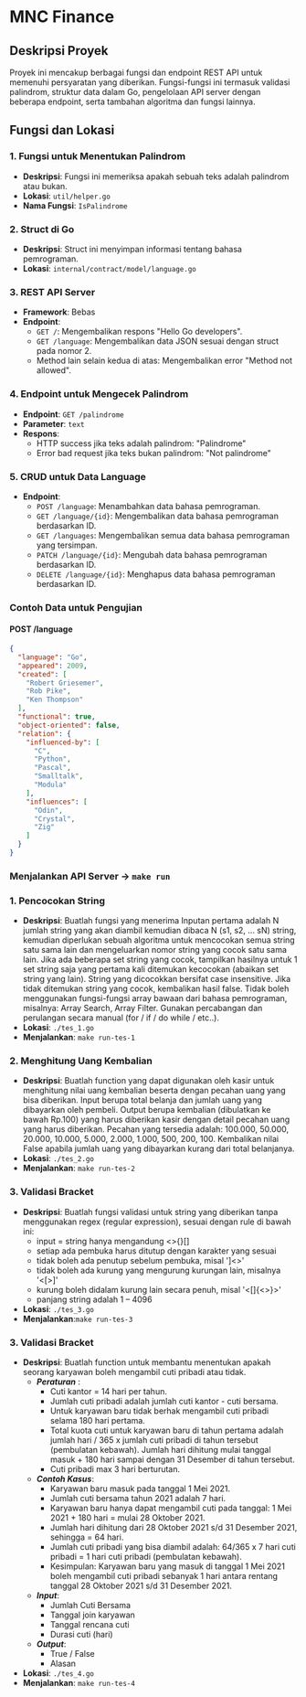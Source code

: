 # MNC Finance

## Deskripsi Proyek
Proyek ini mencakup berbagai fungsi dan endpoint REST API untuk memenuhi persyaratan yang diberikan. Fungsi-fungsi ini termasuk validasi palindrom, struktur data dalam Go, pengelolaan API server dengan beberapa endpoint, serta tambahan algoritma dan fungsi lainnya.

## Fungsi dan Lokasi

### 1. Fungsi untuk Menentukan Palindrom
- **Deskripsi**: Fungsi ini memeriksa apakah sebuah teks adalah palindrom atau bukan.
- **Lokasi**: `util/helper.go`
- **Nama Fungsi**: `IsPalindrome`

### 2. Struct di Go
- **Deskripsi**: Struct ini menyimpan informasi tentang bahasa pemrograman.
- **Lokasi**: `internal/contract/model/language.go`

### 3. REST API Server
- **Framework**: Bebas
- **Endpoint**:
    - `GET /`: Mengembalikan respons "Hello Go developers".
    - `GET /language`: Mengembalikan data JSON sesuai dengan struct pada nomor 2.
    - Method lain selain kedua di atas: Mengembalikan error "Method not allowed".

### 4. Endpoint untuk Mengecek Palindrom
- **Endpoint**: `GET /palindrome`
- **Parameter**: `text`
- **Respons**:
    - HTTP success jika teks adalah palindrom: "Palindrome"
    - Error bad request jika teks bukan palindrom: "Not palindrome"

### 5. CRUD untuk Data Language
- **Endpoint**:
    - `POST /language`: Menambahkan data bahasa pemrograman.
    - `GET /language/{id}`: Mengembalikan data bahasa pemrograman berdasarkan ID.
    - `GET /languages`: Mengembalikan semua data bahasa pemrograman yang tersimpan.
    - `PATCH /language/{id}`: Mengubah data bahasa pemrograman berdasarkan ID.
    - `DELETE /language/{id}`: Menghapus data bahasa pemrograman berdasarkan ID.

### Contoh Data untuk Pengujian
#### POST /language
```json
{
  "language": "Go",
  "appeared": 2009,
  "created": [
    "Robert Griesemer",
    "Rob Pike",
    "Ken Thompson"
  ],
  "functional": true,
  "object-oriented": false,
  "relation": {
    "influenced-by": [
      "C",
      "Python",
      "Pascal",
      "Smalltalk",
      "Modula"
    ],
    "influences": [
      "Odin",
      "Crystal",
      "Zig"
    ]
  }
}
```

### Menjalankan API Server -> ```make run```

### 1. Pencocokan String
- **Deskripsi**: Buatlah fungsi yang menerima Inputan pertama adalah N jumlah string yang akan diambil kemudian dibaca N (s1, s2, ... sN) string, kemudian diperlukan sebuah algoritma untuk mencocokan semua string satu sama lain dan mengeluarkan nomor string yang cocok satu sama lain. Jika ada beberapa set string yang cocok, tampilkan hasilnya untuk 1 set string saja yang pertama kali ditemukan kecocokan (abaikan set string yang lain). String yang dicocokkan bersifat case insensitive. Jika tidak ditemukan string yang cocok, kembalikan hasil false. Tidak boleh menggunakan fungsi-fungsi array bawaan dari bahasa pemrograman, misalnya: Array Search, Array Filter. Gunakan percabangan dan perulangan secara manual (for / if / do while / etc..).
- **Lokasi**: ```./tes_1.go```
- **Menjalankan**: ```make run-tes-1```

### 2. Menghitung Uang Kembalian
- **Deskripsi**: Buatlah function yang dapat digunakan oleh kasir untuk menghitung nilai uang kembalian beserta dengan pecahan uang yang bisa diberikan. Input berupa total belanja dan jumlah uang yang dibayarkan oleh pembeli. Output berupa kembalian (dibulatkan ke bawah Rp.100) yang harus diberikan kasir dengan detail pecahan uang yang harus diberikan. Pecahan yang tersedia adalah: 100.000, 50.000, 20.000, 10.000, 5.000, 2.000, 1.000, 500, 200, 100. Kembalikan nilai False apabila jumlah uang yang dibayarkan kurang dari total belanjanya.
- **Lokasi**: ```./tes_2.go```
- **Menjalankan**: ```make run-tes-2```

### 3. Validasi Bracket
- **Deskripsi**: Buatlah fungsi validasi untuk string yang diberikan tanpa menggunakan regex (regular expression), sesuai dengan rule di bawah ini:
  - input = string hanya mengandung <>{}[]
  - setiap ada pembuka harus ditutup dengan karakter yang sesuai
  - tidak boleh ada penutup sebelum pembuka, misal ']<>'
  - tidak boleh ada kurung yang mengurung kurungan lain, misalnya '<[>]'
  - kurung boleh didalam kurung lain secara penuh, misal '<[]{<>}>'
  - panjang string adalah 1 – 4096
- **Lokasi**: ```./tes_3.go```
- **Menjalankan**:```make run-tes-3```

### 3. Validasi Bracket
- **Deskripsi**: Buatlah function untuk membantu menentukan apakah seorang karyawan boleh mengambil cuti pribadi atau tidak.
  - ***Peraturan*** :
    - Cuti kantor = 14 hari per tahun.
    - Jumlah cuti pribadi adalah jumlah cuti kantor - cuti bersama.
    - Untuk karyawan baru tidak berhak mengambil cuti pribadi selama 180 hari pertama.
    - Total kuota cuti untuk karyawan baru di tahun pertama adalah jumlah hari / 365 x jumlah cuti
    pribadi di tahun tersebut (pembulatan kebawah). Jumlah hari dihitung mulai tanggal masuk +
    180 hari sampai dengan 31 Desember di tahun tersebut.
    - Cuti pribadi max 3 hari berturutan.
  - ***Contoh Kasus***:
    - Karyawan baru masuk pada tanggal 1 Mei 2021.
    - Jumlah cuti bersama tahun 2021 adalah 7 hari.
    - Karyawan baru hanya dapat mengambil cuti pada tanggal: 1 Mei 2021 + 180 hari = mulai 28
    Oktober 2021.
    - Jumlah hari dihitung dari 28 Oktober 2021 s/d 31 Desember 2021, sehingga = 64 hari.
    - Jumlah cuti pribadi yang bisa diambil adalah: 64/365 x 7 hari cuti pribadi = 1 hari cuti pribadi
    (pembulatan kebawah).
    - Kesimpulan: Karyawan baru yang masuk di tanggal 1 Mei 2021 boleh mengambil cuti pribadi
    sebanyak 1 hari antara rentang tanggal 28 Oktober 2021 s/d 31 Desember 2021.
  - ***Input***:
    - Jumlah Cuti Bersama
    - Tanggal join karyawan
    - Tanggal rencana cuti
    - Durasi cuti (hari)
  - ***Output***:
    - True / False
    - Alasan
- **Lokasi**: ```./tes_4.go```
- **Menjalankan**: ```make run-tes-4```